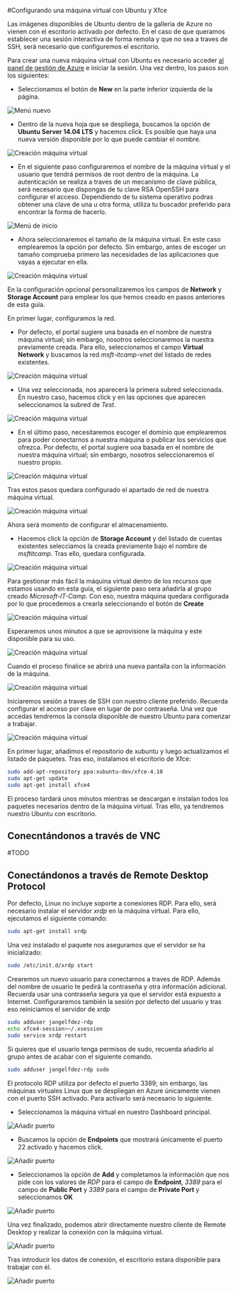 #Configurando una máquina virtual con Ubuntu y Xfce

Las imágenes disponibles de Ubuntu dentro de la galleria de Azure no vienen con el escritorio activado por defecto. En el caso de que queramos establecer una sesión interactiva de forma remota y que no sea a traves de SSH, será necesario que configuremos el escritorio. 

Para crear una nueva máquina virtual con Ubuntu es necesario acceder [al panel de gestión de Azure](http://portal.azure.com "Panel de gestión de Azure") e iniciar la sesión. Una vez dentro, los pasos son los siguientes:

- Seleccionamos el botón de **New** en la parte inferior izquierda de la página.

![Menú nuevo](images/virtualmachines-linux-create-UbuntuGnome-Step1.png)

- Dentro de la nueva hoja que se despliega, buscamos la opción de **Ubuntu Server 14.04 LTS** y hacemos click. Es posible que haya una nueva versión disponible por lo que puede cambiar el nombre.

![Creación máquina virtual](images/virtualmachines-linux-create-UbuntuGnome-Step2.png)

- En el siguiente paso configuraremos el nombre de la máquina virtual y el usuario que tendrá permisos de root dentro de la máquina. La autenticación se realiza a traves de un mecanismo de clave pública, será necesario que dispongas de tu clave RSA OpenSSH para configurar el acceso. Dependiendo de tu sistema operativo podras obtener una clave de una u otra forma, utiliza tu buscador preferido para encontrar la forma de hacerlo.

![Menú de inicio](images/virtualmachines-linux-create-UbuntuGnome-Step3.png)

- Ahora seleccionaremos el tamaño de la máquina virtual. En este caso emplearemos la opción por defecto. Sin embargo, antes de escoger un tamaño comprueba primero las necesidades de las aplicaciones que vayas a ejecutar en ella.

![Creación máquina virtual](images/virtualmachines-linux-create-UbuntuGnome-Step4.png)

En la configuración opcional personalizaremos los campos de **Network** y **Storage Account** para emplear los que hemos creado en pasos anteriores de esta guía.

En primer lugar, configuramos la red. 

- Por defecto, el portal sugiere una basada en el nombre de nuestra máquina virtual; sin embargo, nosotros seleccionaremos la nuestra previamente creada. Para ello, seleccionamos el campo **Virtual Network** y buscamos la red *msft-itcamp-vnet* del listado de redes existentes. 

![Creación máquina virtual](images/virtualmachines-linux-create-UbuntuGnome-Step5.png)

- Una vez seleccionada, nos aparecerá la primera subred seleccionada. En nuestro caso, hacemos click y en las opciones que aparecen seleccionamos la subred de *Test*. 

![Creación máquina virtual](images/virtualmachines-linux-create-UbuntuGnome-Step6.png)

- En el último paso, necesitaremos escoger el dominio que emplearemos para poder conectarnos a nuestra máquina o publicar los servicios que ofrezca.  Por defecto, el portal sugiere uoa basada en el nombre de nuestra máquina virtual; sin embargo, nosotros seleccionaremos el nuestro propio.

![Creación máquina virtual](images/virtualmachines-linux-create-UbuntuGnome-Step7.png)

Tras estos pasos quedara configurado el apartado de red de nuestra máquina virtual.

![Creación máquina virtual](images/virtualmachines-linux-create-UbuntuGnome-Step8.png)

Ahora será momento de configurar el almacenamiento.

- Hacemos click la opción de **Storage Account** y del listado de cuentas existentes selecciamos la creada previamente bajo el nombre de *msftitcamp*. Tras ello, quedara configurada.

![Creación máquina virtual](images/virtualmachines-linux-create-UbuntuGnome-Step9.png)

Para gestionar más fácil la máquina virtual dentro de los recursos que estamos usando en esta guía, el siguiente paso sera añadirla al grupo creado *Microsoft-IT-Camp*. Con eso, nuestra máquina quedara configurada por lo que procedemos a crearla seleccionando el botón de **Create**

![Creación máquina virtual](images/virtualmachines-linux-create-UbuntuGnome-Step10.png)

Esperaremos unos minutos a que se aprovisione la máquina y este disponible para su uso. 

![Creación máquina virtual](images/virtualmachines-linux-create-UbuntuGnome-Step11.png)

Cuando el proceso finalice se abrirá una nueva pantalla con la información de la máquina.

![Creación máquina virtual](images/virtualmachines-linux-create-UbuntuGnome-Step12.png)

Iniciaremos sesión a traves de SSH con nuestro cliente preferido. Recuerda configurar el acceso por clave en lugar de por contraseña. Una vez que accedas tendremos la consola disponible de nuestro Ubuntu para comenzar a trabajar.

![Creación máquina virtual](images/virtualmachines-linux-create-UbuntuGnome-Step13.png)

En primer lugar, añadimos el repositorio de xubuntu y luego actualizamos el listado de paquetes. Tras eso, instalamos el escritorio de Xfce:

```bash
sudo add-apt-repository ppa:xubuntu-dev/xfce-4.10
sudo apt-get update
sudo apt-get install xfce4 
```

El proceso tardará unos minutos mientras se descargan e instalan todos los paquetes necesarios dentro de la máquina virtual. Tras ello, ya tendremos nuestro Ubuntu con escritorio.


## Conecntándonos a través de VNC

\#TODO

## Conectándonos a través de Remote Desktop Protocol

Por defecto, Linux no incluye soporte a conexiones RDP. Para ello, será necesario instalar el servidor *xrdp* en la máquina virtual. Para ello, ejecutamos el siguiente comando:

```bash
sudo apt-get install xrdp
```

Una vez instalado el paquete nos aseguramos que el servidor se ha inicializado:

```bash
sudo /etc/init.d/xrdp start
```

Crearemos un nuevo usuario para conectarnos a traves de RDP. Además del nombre de usuario te pedirá la contraseña y otra información adicional. Recuerda usar una contraseña segura ya que el servidor está expuesto a Internet. Configuraremos también la sesión por defecto del usuario y tras eso reiniciamos el servidor de *xrdp*

```bash
sudo adduser jangelfdez-rdp
echo xfce4-session>~/.xsession
sudo service xrdp restart
```

Si quieres que el usuario tenga permisos de sudo, recuerda añadirlo al grupo antes de acabar con el siguiente comando.

```bash
sudo adduser jangelfdez-rdp sudo
```

El protocolo RDP utiliza por defecto el puerto 3389; sin embargo, las máquinas virtuales Linux que se despliegan en Azure únicamente vienen con el puerto SSH activado. Para activarlo será necesario lo siguiente.

- Seleccionamos la máquina virtual en nuestro Dashboard principal.

![Añadir puerto](images/virtualmachines-linux-create-UbuntuGnome-RDP-Step1.png)

- Buscamos la opción de **Endpoints** que mostrará únicamente el puerto 22 activado y hacemos click.

![Añadir puerto](images/virtualmachines-linux-create-UbuntuGnome-RDP-Step2.png)

- Seleccionamos la opción de **Add** y completamos la información que nos pide con los valores de *RDP* para el campo de **Endpoint**, *3389* para el campo de **Public Port** y *3389* para el campo de **Private Port** y seleccionamos **OK**

![Añadir puerto](images/virtualmachines-linux-create-UbuntuGnome-RDP-Step3.png)

Una vez finalizado, podemos abrir directamente nuestro cliente de Remote Desktop y realizar la conexión con la máquina virtual. 

![Añadir puerto](images/virtualmachines-linux-create-UbuntuGnome-RDP-Step4.png)

Tras introducir los datos de conexión, el escritorio estara disponible para trabajar con él.

![Añadir puerto](images/virtualmachines-linux-create-UbuntuGnome-RDP-Step5.png)







	       
